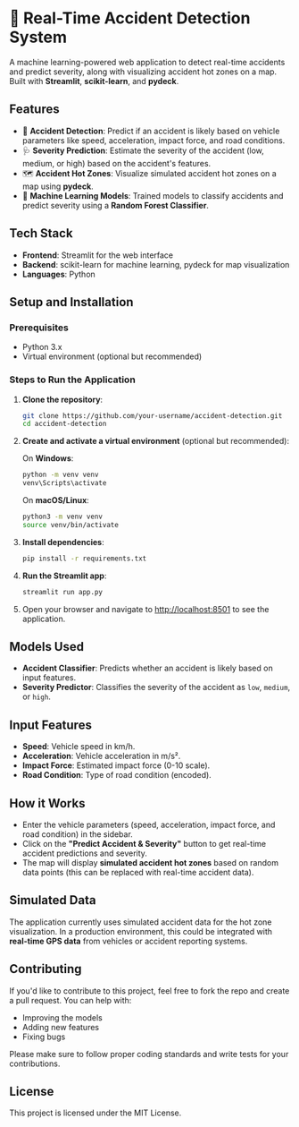 

# 🚗 Real-Time Accident Detection System

A machine learning-powered web application to detect real-time accidents and predict severity, along with visualizing accident hot zones on a map. Built with **Streamlit**, **scikit-learn**, and **pydeck**.

## Features
- 🚦 **Accident Detection**: Predict if an accident is likely based on vehicle parameters like speed, acceleration, impact force, and road conditions.
- 🩺 **Severity Prediction**: Estimate the severity of the accident (low, medium, or high) based on the accident's features.
- 🗺️ **Accident Hot Zones**: Visualize simulated accident hot zones on a map using **pydeck**.
- 🧠 **Machine Learning Models**: Trained models to classify accidents and predict severity using a **Random Forest Classifier**.

## Tech Stack
- **Frontend**: Streamlit for the web interface
- **Backend**: scikit-learn for machine learning, pydeck for map visualization
- **Languages**: Python

## Setup and Installation

### Prerequisites
- Python 3.x
- Virtual environment (optional but recommended)

### Steps to Run the Application

1. **Clone the repository**:

   ```bash
   git clone https://github.com/your-username/accident-detection.git
   cd accident-detection
   ```

2. **Create and activate a virtual environment** (optional but recommended):

   On **Windows**:
   ```bash
   python -m venv venv
   venv\Scripts\activate
   ```

   On **macOS/Linux**:
   ```bash
   python3 -m venv venv
   source venv/bin/activate
   ```

3. **Install dependencies**:

   ```bash
   pip install -r requirements.txt
   ```

4. **Run the Streamlit app**:

   ```bash
   streamlit run app.py
   ```

5. Open your browser and navigate to [http://localhost:8501](http://localhost:8501) to see the application.

## Models Used
- **Accident Classifier**: Predicts whether an accident is likely based on input features.
- **Severity Predictor**: Classifies the severity of the accident as `low`, `medium`, or `high`.

## Input Features
- **Speed**: Vehicle speed in km/h.
- **Acceleration**: Vehicle acceleration in m/s².
- **Impact Force**: Estimated impact force (0-10 scale).
- **Road Condition**: Type of road condition (encoded).

## How it Works
- Enter the vehicle parameters (speed, acceleration, impact force, and road condition) in the sidebar.
- Click on the **"Predict Accident & Severity"** button to get real-time accident predictions and severity.
- The map will display **simulated accident hot zones** based on random data points (this can be replaced with real-time accident data).

## Simulated Data
The application currently uses simulated accident data for the hot zone visualization. In a production environment, this could be integrated with **real-time GPS data** from vehicles or accident reporting systems.

## Contributing

If you'd like to contribute to this project, feel free to fork the repo and create a pull request. You can help with:
- Improving the models
- Adding new features
- Fixing bugs

Please make sure to follow proper coding standards and write tests for your contributions.

## License
This project is licensed under the MIT License.

